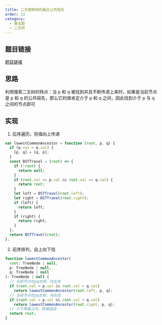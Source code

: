 ```yaml
---
title: 二叉搜索树的最近公共祖先
order: 13
category:
  - 算法题
  - 二叉树
---
```


## 题目链接

[题目链接](https://leetcode.cn/problems/lowest-common-ancestor-of-a-binary-search-tree/)

## 思路

利用搜索二叉树的特点：当 p 和 q 被找到并且不断传递上来时，如果是当前节点是 p 和 q 的公共祖先，那么它的值肯定介于 p 和 q 之间，因此找到介于 p 与 q 之间的节点即可

## 实现

1. 后序遍历，将值向上传递

```js
var lowestCommonAncestor = function (root, p, q) {
  if (p.val > q.val) {
    [p, q] = [q, p];
  }
  const BSTTravel = (root) => {
    if (!root) {
      return null;
    }
    if (root.val >= p.val && root.val <= q.val) {
      return root;
    }
    let left = BSTTravel(root.left);
    let right = BSTTravel(root.right);
    if (left) {
      return left;
    }
    if (right) {
      return right;
    }
  };
  return BSTTravel(root);
};
```

2. 前序排列，自上向下找

```js
function lowestCommonAncestor(
  root: TreeNode | null,
  p: TreeNode | null,
  q: TreeNode | null
): TreeNode | null {
  // 当前节点在pq右侧，向左找
  if (root.val > p.val && root.val > q.val)
    return lowestCommonAncestor(root.left, p, q);
  // 当前节点在pq左侧，向右找
  if (root.val < p.val && root.val < q.val)
    return lowestCommonAncestor(root.right, p, q);
  // 介于两者之间，直接返回
  return root;
}
```
